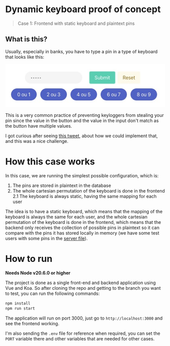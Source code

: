 # Dynamic keyboard proof of concept

> Case 1: Frontend with static keyboard and plaintext pins

## What is this?

Usually, especially in banks, you have to type a pin in a type of keyboard that looks like this:

![](assets/asset-1699483313.png)

This is a very common practice of preventing keyloggers from stealing your pin since the value in the button and the value in the input don't match as the button have multiple values.

I got curious after seeing [this tweet](https://twitter.com/niagalves/status/1719695627586580728), about how we could implement that, and this was a nice challenge.

# How this case works

In this case, we are running the simplest possible configuration, which is:

1. The pins are stored in plaintext in the database
2. The whole cartesian permutation of the keyboard is done in the frontend
  2.1 The keyboard is always static, having the same mapping for each user

The idea is to have a static keyboard, which means that the mapping of the keyboard is always the same for each user, and the whole cartesian permutation of the keyboard is done in the frontend, which means that the backend only receives the collection of possible pins in plaintext so it can compare with the pins it has stored locally in memory (we have some test users with some pins in the [server file](./src/server.ts)).

# How to run

**Needs Node v20.6.0 or higher**

The project is done as a single front-end and backend application using Vue and Koa. So after cloning the repo and getting to the branch you want to test, you can run the following commands:

```bash
npm install
npm run start
```

The application will run on port 3000, just go to `http://localhost:3000` and see the frontend working.

I'm also sending the `.env` file for reference when required, you can set the `PORT` variable there and other variables that are needed for other cases.
